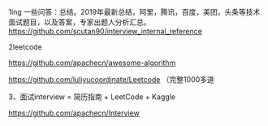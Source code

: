 1ing 一些问答：总结。2019年最新总结，阿里，腾讯，百度，美团，头条等技术面试题目，以及答案，专家出题人分析汇总。
https://github.com/scutan90/interview_internal_reference



2leetcode

 https://github.com/apachecn/awesome-algorithm 

 https://github.com/luliyucoordinate/Leetcode （完整1000多道

3、面试interview = 简历指南 + LeetCode + Kaggle

 https://github.com/apachecn/Interview 

